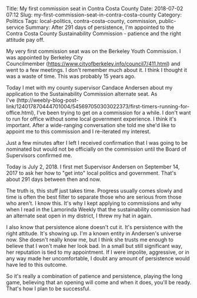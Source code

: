 Title: My first commission seat in Contra Costa County
Date: 2018-07-02 07:12
Slug: my-first-commission-seat-in-contra-costa-county
Category: Politics
Tags: local-politics, contra-costa-county, commission, public-service
Summary: After 291 days of persistence, I'm appointed to the Contra Costa County Sustainability Commission - patience and the right attitude pay off.

My very first commission seat was on the Berkeley Youth Commission. I was appointed by Berkeley City Councilmember (https://www.cityofberkeley.info/council7/411.html) and went to a few meetings. I don't remember much about it. I think I thought it was a waste of time. This was probably 15 years ago. 

Today I met with my county supervisor Candace Andersen about my application to the Sustainability Commission alternate seat. As I've (http://weebly-blog-post-link/124017870444701004/545697050303022373/first-timers-running-for-office.html), I've been trying to get on a commission for a while. I don't want to run for office without some local government experience. I think it's important. After a wide-ranging conversation she told me she'd like to appoint me to this commission and I re-iterated my interest. 

Just a few minutes after I left I received confirmation that I was going to be nominated but would not be officially on the commission until the Board of Supervisors confirmed me. 

Today is July 2, 2018. I first met Supervisor Andersen on September 14, 2017 to ask her how to "get into" local politics and government. That's about 291 days between then and now. 

The truth is, this stuff just takes time. Progress usually comes slowly and time is often the best filter to separate those who are serious from those who aren't. I know this. It's why I kept applying to commissions and why when I read in the Lamorinda Weekly that the sustainability commission had an alternate seat open in my district, I threw my hat in again. 

I also know that persistence alone doesn't cut it. It's persistence with the right attitude. It's showing up. I'm a known entity in Andersen's universe now. She doesn't really know me, but I think she trusts me enough to believe that I won't make her look bad. In a small but still significant way, her reputation is tied to my appointment. If I were impolite, aggressive, or in any way made her uncomfortable, I doubt any amount of persistence would have led to this outcome. 

So it's really a combination of patience and persistence, playing the long game, believing that an opening will come and when it does, you'll be ready. That's how I plan to be successful.